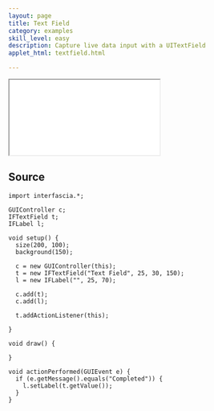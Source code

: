 ```yaml
---
layout: page
title: Text Field
category: examples
skill_level: easy
description: Capture live data input with a UITextField
applet_html: textfield.html

---
```



<iframe src="/applets/{{ page.applet_html }}" class="applet">Your browser does not support iframes.</iframe>


Source
------

	import interfascia.*;
	
	GUIController c;
	IFTextField t;
	IFLabel l;
	
	void setup() {
	  size(200, 100);
	  background(150);
	  
	  c = new GUIController(this);
	  t = new IFTextField("Text Field", 25, 30, 150);
	  l = new IFLabel("", 25, 70);
	  
	  c.add(t);
	  c.add(l);
	  
	  t.addActionListener(this);
	  
	}
	
	void draw() {
	  
	}
	
	void actionPerformed(GUIEvent e) {
	  if (e.getMessage().equals("Completed")) {
	    l.setLabel(t.getValue());
	  }
	}

